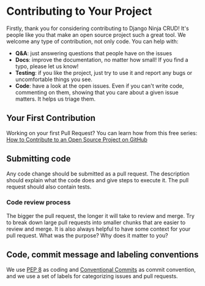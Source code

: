 # Contributing to Your Project

Firstly, thank you for considering contributing to Django Ninja CRUD! It's people like you that make an open source project such a great tool. We welcome any type of contribution, not only code. You can help with:

- **Q&A**: just answering questions that people have on the issues
- **Docs**: improve the documentation, no matter how small! If you find a typo, please let us know!
- **Testing**: if you like the project, just try to use it and report any bugs or uncomfortable things you see.
- **Code**: have a look at the open issues. Even if you can't write code, commenting on them, showing that you care about a given issue matters. It helps us triage them.

## Your First Contribution

Working on your first Pull Request? You can learn how from this free series: [How to Contribute to an Open Source Project on GitHub](https://egghead.io/series/how-to-contribute-to-an-open-source-project-on-github)

## Submitting code

Any code change should be submitted as a pull request. The description should explain what the code does and give steps to execute it. The pull request should also contain tests.

### Code review process

The bigger the pull request, the longer it will take to review and merge. Try to break down large pull requests into smaller chunks that are easier to review and merge.
It is also always helpful to have some context for your pull request. What was the purpose? Why does it matter to you?

## Code, commit message and labeling conventions

We use [PEP 8](https://pep8.org/) as coding and [Conventional Commits](https://www.conventionalcommits.org/) as commit convention, and we use a set of labels for categorizing issues and pull requests.
